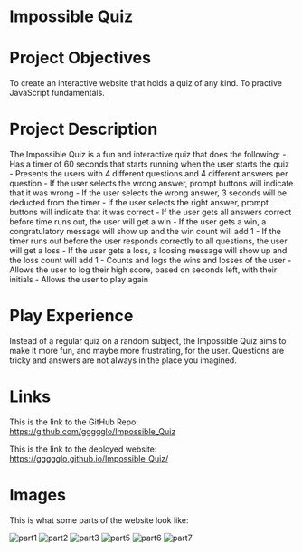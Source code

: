 # Impossible Quiz

# Project Objectives
To create an interactive website that holds a quiz of any kind.
To practive JavaScript fundamentals. 

# Project Description 
The Impossible Quiz is a fun and interactive quiz that does the following:
    - Has a timer of 60 seconds that starts running when the user starts the quiz
    - Presents the users with 4 different questions and 4 different answers per question
    - If the user selects the wrong answer, prompt buttons will indicate that it was wrong
    - If the user selects the wrong answer, 3 seconds will be deducted from the timer
    - If the user selects the right answer, prompt buttons will indicate that it was correct
    - If the user gets all answers correct before time runs out, the user will get a win
    - If the user gets a win, a congratulatory message will show up and the win count will add 1
    - If the timer runs out before the user responds correctly to all questions, the user will get a loss
    - If the user gets a loss, a loosing message will show up and the loss count will add 1
    - Counts and logs the wins and losses of the user
    - Allows the user to log their high score, based on seconds left, with their initials
    - Allows the user to play again 

# Play Experience 
Instead of a regular quiz on a random subject, the Impossible Quiz aims to make it more fun, and maybe more frustrating, for the user. Questions are tricky and answers are not always in the place you imagined.

# Links
This is the link to the GitHub Repo: https://github.com/ggggglo/Impossible_Quiz

This is the link to the deployed website: https://ggggglo.github.io/Impossible_Quiz/

# Images
This is what some parts of the website look like:

![part1](./assets/images/1.png) ![part2](./assets/images/2.png) ![part3](./assets/images/3.png) ![part5](./assets/images/5.png) ![part6](./assets/images/6.png) ![part7](./assets/images/7.png) 


